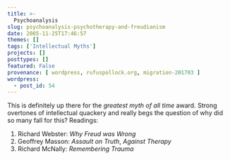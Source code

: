 ```yaml
---
title: >-
  Psychoanalysis
slug: psychoanalysis-psychotherapy-and-freudianism
date: 2005-11-25T17:46:57
themes: []
tags: ['Intellectual Myths']
projects: []
posttypes: []
featured: False
provenance: [ wordpress, rufuspollock.org, migration-201703 ]
wordpress:
  - post_id: 54
---
```


<p>
  This is definitely up there for the <em>greatest myth of all time</em> award. Strong overtones of intellectual quackery and really begs the question of why did so many fall for this? Readings:</p>
<ol>
  <li>Richard Webster: <em>Why Freud was Wrong</em></li>
  <li>Geoffrey Masson: <em>Assault on Truth</em>, <em>Against Therapy</em></li>
  <li>Richard McNally: <em>Remembering Trauma</em></li>
</ol>

